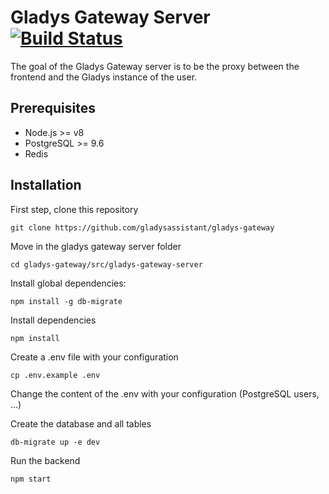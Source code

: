 # Gladys Gateway Server [![Build Status](https://travis-ci.org/gladysassistant/gladys-gateway.svg?branch=master&style=flat-square)](https://travis-ci.org/gladysassistant/gladys-gateway)

The goal of the Gladys Gateway server is to be the proxy between the frontend and the Gladys instance of the user.

## Prerequisites

- Node.js >= v8
- PostgreSQL >= 9.6
- Redis

## Installation

First step, clone this repository

```
git clone https://github.com/gladysassistant/gladys-gateway
```

Move in the gladys gateway server folder

```
cd gladys-gateway/src/gladys-gateway-server
```

Install global dependencies:

```
npm install -g db-migrate
```

Install dependencies 

```
npm install
```

Create a .env file with your configuration

```
cp .env.example .env
```

Change the content of the .env with your configuration (PostgreSQL users, ...)

Create the database and all tables

```
db-migrate up -e dev
```

Run the backend

```
npm start
```